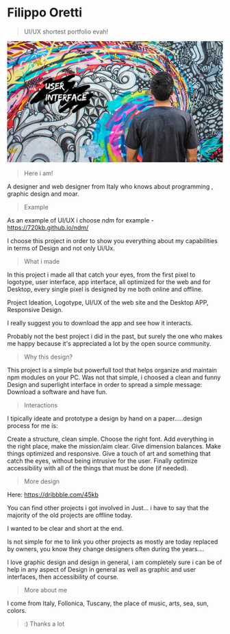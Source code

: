 # Filippo Oretti
> UI/UX shortest portfolio evah!
<img src="https://github.com/45kb/hello-google/blob/main/1398884-fbd93f542ee04e82bb22dc252ba01329%20(1).png?raw=true"/>

> Here i am!

A designer and web designer from Italy who knows about programming , graphic design and moar.

> Example

As an example of UI/UX i choose *ndm* for example - https://720kb.github.io/ndm/

I choose this project in order to show you everything about my capabilities in terms of Design and not only Ui/Ux.

> What i made

In this project i made all that catch your eyes, from the first pixel to logotype, user interface, app interface, all optimized for the web and for Desktop, every single pixel is designed by me both online and offline.

Project Ideation,
Logotype,
UI/UX of the web site and the Desktop APP,
Responsive Design.

I really suggest you to download the app and see how it interacts.

Probably not the best project i did in the past, but surely the one who makes me happy because it's appreciated a lot by the open source community.

> Why this design?

This project is a simple but powerfull tool that helps organize and maintain npm modules on your PC.
Was not that simple, i choosed a clean and funny Design and superlight interface in order to spread a simple message: Download a software and have fun.

> Interactions

I tipically ideate and prototype a design by hand on a paper.....design process for me is:

Create a structure, clean simple.
Choose the right font.
Add everything in the right place, make the mission/aim clear. 
Give dimension balances.
Make things optimized and responsive.
Give a touch of art and something that catch the eyes, without being intrusive for the user.
Finally optimize accessibility with all of the things that must be done (if needed).

> More design

Here: 
https://dribbble.com/45kb 

You can find other projects i got involved in
Just... i have to say that the majority of the old projects are offline today.

I wanted to be clear and short at the end.

Is not simple for me to link you other projects as mostly are today replaced by owners, you know they change designers often during the years....

I love graphic design and design in general, i am completely sure i can be of help in any aspect of Design in general as well as graphic and user interfaces, then accessibility of course.

> More about me

I come from Italy, Follonica, Tuscany, the place of music, arts, sea, sun, colors.

> :) Thanks a lot




